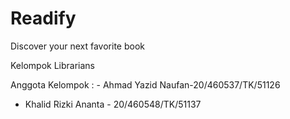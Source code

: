 # Readify
Discover your next favorite book

Kelompok Librarians

Anggota Kelompok :
	- Ahmad Yazid Naufan-20/460537/TK/51126
  - Khalid Rizki Ananta - 20/460548/TK/51137
